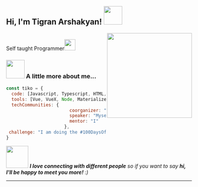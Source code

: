 <h2> Hi, I'm Tigran Arshakyan! <img src="https://media.giphy.com/media/dE5VNLfHyf79K/giphy.gif" width="50"></h2>
<img align='right' src="https://media.giphy.com/media/ieyl9zmCjO4b4t6qoY/giphy.gif" width="230">
<p></br>Self taught Programmer<img src="https://media.giphy.com/media/WUlplcMpOCEmTGBtBW/giphy.gif" width="30"> 
</em></p>

### <img src="https://media.giphy.com/media/VgCDAzcKvsR6OM0uWg/giphy.gif" width="50"> A little more about me...  

```javascript
const tiko = {
  code: [Javascript, Typescript, HTML, CSS, SASS(SCSS,LESS), Python],
  tools: [Vue, VueX, Node, Materialize, Nuxt, MongoDB],
  techCommunities: {
                        coorganizer: "Me",
                        speaker: "Myself",
                        mentor: "I"
                      },
 challenge: "I am doing the #100DaysOfCode challenge focused on Vue JS"
}
```

<img src="https://media.giphy.com/media/LnQjpWaON8nhr21vNW/giphy.gif" width="60"> <em><b>I love connecting with different people</b> so if you want to say <b>hi, I'll be happy to meet you more!</b> :)</em>

---

